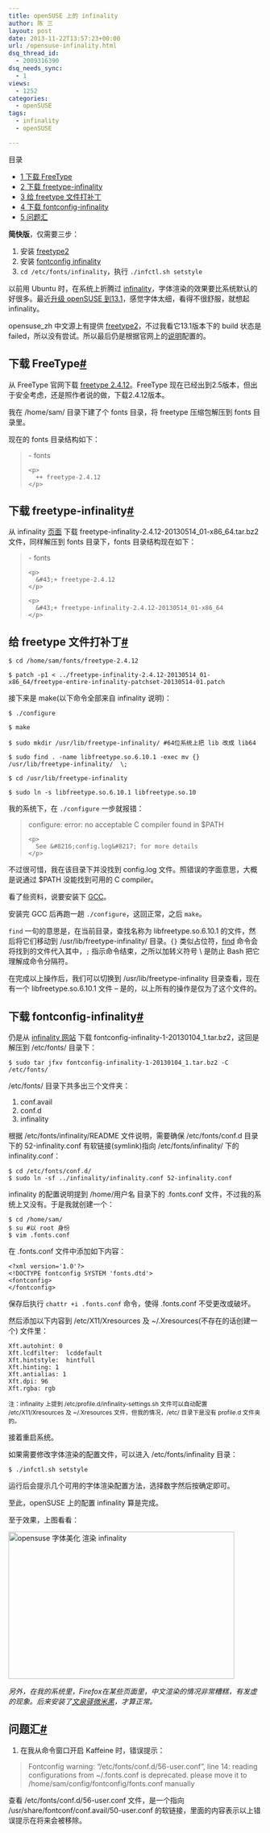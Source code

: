 ```yaml
---
title: openSUSE 上的 infinality
author: 陈 三
layout: post
date: 2013-11-22T13:57:23+00:00
url: /opensuse-infinality.html
dsq_thread_id:
  - 2009316390
dsq_needs_sync:
  - 1
views:
  - 1252
categories:
  - openSUSE
tags:
  - infinality
  - openSUSE

---
```

<div id="toc_container" class="ml-l u-floatRight pure-u-1-1 pure-u-sm-2-5 toc_white no_bullets">
  <nav id="myaffix">
  
  <p class="toc-title">
    目录
  </p>
  
  <ul class="toc-list nav" role="menu">
    <li class="toc-list__item" role="menuitem">
      <a href="#_FreeType"><span class="toc_number toc_depth_1">1</span> 下载 FreeType</a>
    </li>
    <li class="toc-list__item" role="menuitem">
      <a href="#_freetype-infinality"><span class="toc_number toc_depth_1">2</span> 下载 freetype-infinality</a>
    </li>
    <li class="toc-list__item" role="menuitem">
      <a href="#_freetype"><span class="toc_number toc_depth_1">3</span> 给 freetype 文件打补丁</a>
    </li>
    <li class="toc-list__item" role="menuitem">
      <a href="#_fontconfig-infinality"><span class="toc_number toc_depth_1">4</span> 下载 fontconfig-infinality</a>
    </li>
    <li class="toc-list__item" role="menuitem">
      <a href="#i"><span class="toc_number toc_depth_1">5</span> 问题汇</a>
    </li>
  </ul></nav>
</div>

<div class="">
  <p>
    <strong>简快版</strong>，仅需要三步：
  </p>
  
  <ol>
    <li>
      安装 <a href="https://build.opensuse.org/package/show/home:opensuse_zh/freetype2">freetype2</a>
    </li>
    <li>
      安装 <a href="https://software.opensuse.org/package/fontconfig-infinality?search_term=fontconfig-infinality">fontconfig infinality</a>
    </li>
    <li>
      <code>cd /etc/fonts/infinality</code>，执行 <code>./infctl.sh setstyle</code>
    </li>
  </ol>
  
  <p>
    以前用 Ubuntu 时，在系统上折腾过 <a href="http://www.zfanw.com/blog/ubuntu-font-render-with-infinality.html">infinality</a>，字体渲染的效果要比系统默认的好很多。最近<a href="http://www.zfanw.com/blog/opensuse-upgrade-12-3-to-13-1.html">升级 openSUSE 到13.1</a>，感觉字体太细，看得不很舒服，就想起 infinality。
  </p>
  
  <p>
    opensuse_zh 中文源上有提供 <a href="https://build.opensuse.org/package/show/home:opensuse_zh/freetype2">freetype2</a>，不过我看它13.1版本下的 build 状态是 failed，所以没有尝试。所以最后仍是根据官网上的<a href="http://www.infinality.net/forum/viewtopic.php?f=2&t=77">说明</a>配置的。
  </p>
  
  <h2 class="storycontent-h2">
    <span id="_FreeType">下载 FreeType</span><a title="标题链接地址" class="u-floatRight hidden" id="hey_FreeType" href="#_FreeType"><span class="" aria-hidden="true">#</span></a>
  </h2>
  
  <p>
    从 FreeType 官网下载 <a href="http://download.savannah.gnu.org/releases/freetype/">freetype 2.4.12</a>。FreeType 现在已经出到2.5版本，但出于安全考虑，还是照作者说的做，下载2.4.12版本。
  </p>
  
  <p>
    我在 /home/sam/ 目录下建了个 fonts 目录，将 freetype 压缩包解压到 fonts 目录里。
  </p>
  
  <p>
    现在的 fonts 目录结构如下：
  </p>
  
  <blockquote>
    <p>
      &#45; fonts
    </p>
    
    <p>
      ++ freetype-2.4.12
    </p>
  </blockquote>
  
  <h2 class="storycontent-h2">
    <span id="_freetype-infinality">下载 freetype-infinality</span><a title="标题链接地址" class="u-floatRight hidden" id="hey_freetype-infinality" href="#_freetype-infinality"><span class="" aria-hidden="true">#</span></a>
  </h2>
  
  <p>
    从 infinality <a href="http://www.infinality.net/blog/infinality-freetype-patches/">页面</a> 下载 freetype-infinality-2.4.12-20130514_01-x86_64.tar.bz2 文件，同样解压到 fonts 目录下，fonts 目录结构现在如下：
  </p>
  
  <blockquote>
    <p>
      &#45; fonts
    </p>
    
    <p>
      &#43;+ freetype-2.4.12
    </p>
    
    <p>
      &#43;+ freetype-infinality-2.4.12-20130514_01-x86_64
    </p>
  </blockquote>
  
  <h2 class="storycontent-h2">
    <span id="_freetype">给 freetype 文件打补丁</span><a title="标题链接地址" class="u-floatRight hidden" id="hey_freetype" href="#_freetype"><span class="" aria-hidden="true">#</span></a>
  </h2>
  
  <pre><code>$ cd /home/sam/fonts/freetype-2.4.12

$ patch -p1 &lt; ../freetype-infinality-2.4.12-20130514_01-x86_64/freetype-entire-infinality-patchset-20130514-01.patch
</code></pre>
  
  <p>
    接下来是 make(以下命令全部来自 infinality 说明)：
  </p>
  
  <pre><code>$ ./configure

$ make

$ sudo mkdir /usr/lib/freetype-infinality/ #64位系统上把 lib 改成 lib64

$ sudo find . -name libfreetype.so.6.10.1 -exec mv {} /usr/lib/freetype-infinality/  \;       

$ cd /usr/lib/freetype-infinality

$ sudo ln -s libfreetype.so.6.10.1 libfreetype.so.10
</code></pre>
  
  <p>
    我的系统下，在 <code>./configure</code> 一步就报错：
  </p>
  
  <blockquote>
    <p>
      configure: error: no acceptable C compiler found in $PATH
    </p>
    
    <p>
      See &#8216;config.log&#8217; for more details
    </p>
  </blockquote>
  
  <p>
    不过很可惜，我在该目录下并没找到 config.log 文件。照错误的字面意思，大概是说通过 $PATH 没能找到可用的 C compiler。
  </p>
  
  <p>
    看了些资料，说要安装下 <a href="http://software.opensuse.org/package/gcc">GCC</a>。
  </p>
  
  <p>
    安装完 GCC 后再跑一趟 <code>./configure</code>，这回正常，之后 <code>make</code>。
  </p>
  
  <p>
    <code>find</code> 一句的意思是，在当前目录，查找名称为 libfreetype.so.6.10.1 的文件，然后将它们移动到 /usr/lib/freetype-infinality/ 目录。<code>{}</code> 类似占位符，<a href="http://en.wikipedia.org/wiki/Find#Search_files_by_name_and_size">find</a> 命令会将找到的文件代入其中，<code>;</code> 指示命令结束，之所以加转义符号 \ 是防止 Bash 把它理解成命令分隔符。
  </p>
  
  <p>
    在完成以上操作后，我们可以切换到 /usr/lib/freetype-infinality 目录查看，现在有一个 libfreetype.so.6.10.1 文件 &#8211; 是的，以上所有的操作是仅为了这个文件的。
  </p>
  
  <h2 class="storycontent-h2">
    <span id="_fontconfig-infinality">下载 fontconfig-infinality</span><a title="标题链接地址" class="u-floatRight hidden" id="hey_fontconfig-infinality" href="#_fontconfig-infinality"><span class="" aria-hidden="true">#</span></a>
  </h2>
  
  <p>
    仍是从 <a href="http://www.infinality.net/blog/infinality-freetype-patches/">infinality 网站</a> 下载 fontconfig-infinality-1-20130104_1.tar.bz2，这回是解压到 /etc/fonts/ 目录下：
  </p>
  
  <pre><code>$ sudo tar jfxv fontconfig-infinality-1-20130104_1.tar.bz2 -C /etc/fonts/
</code></pre>
  
  <p>
    /etc/fonts/ 目录下共多出三个文件夹：
  </p>
  
  <ol>
    <li>
      conf.avail
    </li>
    <li>
      conf.d
    </li>
    <li>
      infinality
    </li>
  </ol>
  
  <p>
    根据 /etc/fonts/infinality/README 文件说明，需要确保 /etc/fonts/conf.d 目录下的 52-infinality.conf 有软链接(symlink)指向 /etc/fonts/infinality/ 下的 infinality.conf：
  </p>
  
  <pre><code>$ cd /etc/fonts/conf.d/
$ sudo ln -sf ../infinality/infinality.conf 52-infinality.conf
</code></pre>
  
  <p>
    infinality 的配置说明提到 /home/用户名 目录下的 .fonts.conf 文件，不过我的系统上又没有。于是我就创建一个：
  </p>
  
  <pre><code>$ cd /home/sam/
$ su #以 root 身份
$ vim .fonts.conf
</code></pre>
  
  <p>
    在 .fonts.conf 文件中添加如下内容：
  </p>
  
  <pre><code>&lt;?xml version='1.0'?&gt;
&lt;!DOCTYPE fontconfig SYSTEM 'fonts.dtd'&gt;
&lt;fontconfig&gt;
&lt;/fontconfig&gt;
</code></pre>
  
  <p>
    保存后执行 <code>chattr +i .fonts.conf</code> 命令，使得 .fonts.conf 不受更改或破坏。
  </p>
  
  <p>
    然后添加以下内容到 /etc/X11/Xresources 及 ~/.Xresources(不存在的话创建一个) 文件里：
  </p>
  
  <pre><code>Xft.autohint: 0
Xft.lcdfilter:  lcddefault
Xft.hintstyle:  hintfull
Xft.hinting: 1
Xft.antialias: 1
Xft.dpi: 96
Xft.rgba: rgb
</code></pre>
  
  <p>
    <small>注：infinality 上提到 /etc/profile.d/infinality-settings.sh 文件可以自动配置 /etc/X11/Xresources 及 ~/.Xresources 文件，但我的情况，/etc/ 目录下是没有 profile.d 文件夹的。</small>
  </p>
  
  <p>
    接着重启系统。
  </p>
  
  <p>
    如果需要修改字体渲染的配置文件，可以进入 /etc/fonts/infinality 目录：
  </p>
  
  <pre><code>$ ./infctl.sh setstyle
</code></pre>
  
  <p>
    运行后会提示几个可用的字体渲染配置方法，选择数字然后按确定即可。
  </p>
  
  <p>
    至此，openSUSE 上的配置 infinality 算是完成。
  </p>
  
  <p>
    至于效果，上图看看：
  </p>
  
  <p>
    <a href="http://www.zfanw.com/blog/wp-content/uploads/2013/11/opensuse-fonts-infinality.png"><img src="http://www.zfanw.com/blog/wp-content/uploads/2013/11/opensuse-fonts-infinality.png" alt="opensuse 字体美化 渲染 infinality" width="448" height="292" class="alignnone size-full wp-image-11080" srcset="https://www.zfanw.com/blog/wp-content/uploads/2013/11/opensuse-fonts-infinality.png 448w, https://www.zfanw.com/blog/wp-content/uploads/2013/11/opensuse-fonts-infinality-300x195.png 300w" sizes="(max-width: 448px) 100vw, 448px" /></a>
  </p>
  
  <p>
    <em>另外，在我的系统里，Firefox在某些页面里，中文渲染的情况非常糟糕，有发虚的现象。后来安装了<a href="http://wenq.org/wqy2/index.cgi?MicroHei">文泉驿微米黑</a>，才算正常。</em>
  </p>
  
  <h2 class="storycontent-h2">
    <span id="i">问题汇</span><a title="标题链接地址" class="u-floatRight hidden" id="heyi" href="#i"><span class="" aria-hidden="true">#</span></a>
  </h2>
  
  <ol>
    <li>
      在我从命令窗口开启 Kaffeine 时，错误提示：
    </li>
  </ol>
  
  <blockquote>
    <p>
      Fontconfig warning: &#8220;/etc/fonts/conf.d/56-user.conf&#8221;, line 14: reading configurations from ~/.fonts.conf is deprecated. please move it to /home/sam/config/fontconfig/fonts.conf manually
    </p>
  </blockquote>
  
  <p>
    查看 /etc/fonts/conf.d/56-user.conf 文件，是一个指向 /usr/share/fontconf/conf.avail/50-user.conf 的软链接，里面的内容表示以上错误提示在将来会被移除。
  </p>
</div>